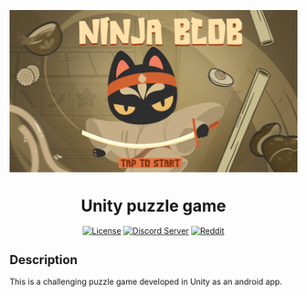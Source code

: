 <p align="center">
  <img alt="Pokemon Unity Logo" src="Assets/Sprites/opscreen/Op final.PNG" />
  <h1 align="center">Unity puzzle game</h3>
  <p align="center">
    <a href="https://opensource.org/licenses/BSD-3-Clause"><img alt="License" src="https://img.shields.io/badge/license-New%20BSD-blue.svg"></a>
    <a href="https://discord.gg/CCF2YVP"><img alt="Discord Server" src="https://img.shields.io/badge/join%20us%20on-discord-7289DA.svg"></a>
    <a href="https://www.reddit.com/r/PokemonUnity/"><img alt="Reddit" src="https://img.shields.io/badge/join%20us%20on-reddit-ff5700.svg"></a>
  </p>
</p>

## Description

This is a challenging puzzle game developed in Unity as an android app.
